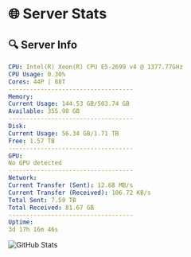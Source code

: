 # 🌐 Server Stats
## 🔍 Server Info
```yaml
CPU: Intel(R) Xeon(R) CPU E5-2699 v4 @ 1377.77GHz
CPU Usage: 0.30%
Cores: 44P | 88T
-----------------------------------
Memory:
Current Usage: 144.53 GB/503.74 GB
Available: 355.98 GB
-----------------------------------
Disk:
Current Usage: 56.34 GB/1.71 TB
Free: 1.57 TB
-----------------------------------
GPU:
No GPU detected
-----------------------------------
Network:
Current Transfer (Sent): 12.68 MB/s
Current Transfer (Received): 106.72 KB/s
Total Sent: 7.59 TB
Total Received: 81.67 GB
-----------------------------------
Uptime:
3d 17h 16m 46s
```
![GitHub Stats](https://img.shields.io/badge/Updated-2025-03-11_14:39:35-blue)
